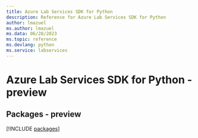 ```yaml
---
title: Azure Lab Services SDK for Python
description: Reference for Azure Lab Services SDK for Python
author: lmazuel
ms.author: lmazuel
ms.data: 06/28/2023
ms.topic: reference
ms.devlang: python
ms.service: labservices
---
```

# Azure Lab Services SDK for Python - preview
## Packages - preview
[!INCLUDE [packages](lab-services-index.md)]